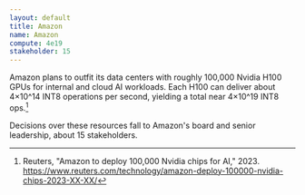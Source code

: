 ```yaml
---
layout: default
title: Amazon
name: Amazon
compute: 4e19
stakeholder: 15
---
```


Amazon plans to outfit its data centers with roughly 100,000 Nvidia H100 GPUs for internal and cloud AI workloads. Each H100 can deliver about 4×10^14 INT8 operations per second, yielding a total near 4×10^19 INT8 ops.[^1]

Decisions over these resources fall to Amazon's board and senior leadership, about 15 stakeholders.

[^1]: Reuters, "Amazon to deploy 100,000 Nvidia chips for AI," 2023. <https://www.reuters.com/technology/amazon-deploy-100000-nvidia-chips-2023-XX-XX/>

